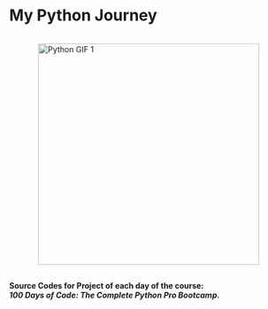 # My Python Journey
<div style="display: flex; justify-content: center;">
    <img src="https://media.giphy.com/media/KAq5w47R9rmTuvWOWa/giphy.gif?cid=790b7611an4sletd95u0cuj83s6ruar1mz9tiddte76fwh3j&ep=v1_gifs_search&rid=giphy.gif&ct=g" alt="Python GIF 1" style="height: 400px; margin: 15px;">
</div>


**Source Codes for Project of each day of the course:**  
***100 Days of Code: The Complete Python Pro Bootcamp.***

